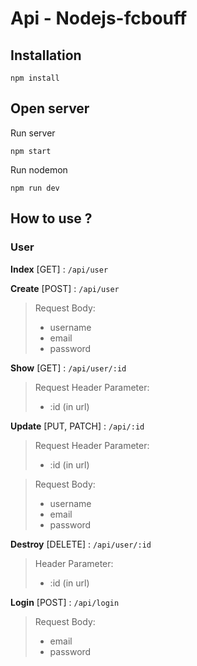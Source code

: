 # Api - Nodejs-fcbouff

## Installation
```
npm install
```

## Open server

Run server
```
npm start 
```
Run nodemon
```
npm run dev
```

## How to use ?

### User

**Index** [GET] : ```/api/user```

**Create** [POST] : ```/api/user```
>Request Body: 
>- username
>- email
>- password

**Show** [GET] : ```/api/user/:id```
>Request Header Parameter:
> - :id (in url)

**Update** [PUT, PATCH] : ```/api/:id```
>Request Header Parameter:
> - :id (in url)

>Request Body:
>- username
>- email
>- password

**Destroy** [DELETE] : ```/api/user/:id```
>Header Parameter:
> - :id (in url)

**Login** [POST] : ```/api/login```
>Request Body:
>- email
>- password